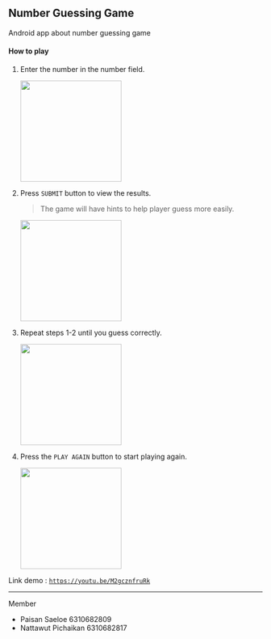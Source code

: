 ## Number Guessing Game
Android app about number guessing game

#### How to play
1. Enter the number in the number field.

   <img src="https://user-images.githubusercontent.com/70094208/222573267-163158b7-8560-40f6-b78a-2618f7ff9e7c.png" width="200px">

2. Press `SUBMIT` button to view the results.

   > The game will have hints to help player guess more easily.

   <img src="https://user-images.githubusercontent.com/70094208/222574023-6a1489b7-9d7a-432f-b43c-1038cb6c1881.png" width="200px">


3. Repeat steps 1-2 until you guess correctly.

   <img src="https://user-images.githubusercontent.com/70094208/222574324-53ed71c3-d009-4d16-a228-ae3cf1682c91.png" width="200px">

4. Press the `PLAY AGAIN` button to start playing again.

   <img src="https://user-images.githubusercontent.com/70094208/222574420-e1c7742e-9220-4ea0-8ff8-e9d050050ee6.png" width="200px">

Link demo : <code><a href="https://www.youtube.com">https://youtu.be/M2gcznfruRk</a></code>
<hr>

Member
- Paisan Saeloe 6310682809
- Nattawut Pichaikan 6310682817
